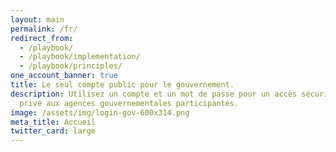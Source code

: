 ```yaml
---
layout: main
permalink: /fr/
redirect_from:
  - /playbook/
  - /playbook/implementation/
  - /playbook/principles/
one_account_banner: true
title: Le seul compte public pour le gouvernement.
description: Utilisez un compte et un mot de passe pour un accès sécurisé et
  privé aux agences gouvernementales participantes.
image: /assets/img/login-gov-600x314.png
meta_title: Accueil
twitter_card: large
---
```

